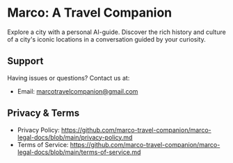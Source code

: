 # Marco: A Travel Companion

Explore a city with a personal AI-guide. Discover the rich history and culture of a city's iconic locations in a conversation guided by your curiosity.

## Support

Having issues or questions? Contact us at:
- Email: marcotravelcompanion@gmail.com

## Privacy & Terms

- Privacy Policy: https://github.com/marco-travel-companion/marco-legal-docs/blob/main/privacy-policy.md
- Terms of Service: https://github.com/marco-travel-companion/marco-legal-docs/blob/main/terms-of-service.md
